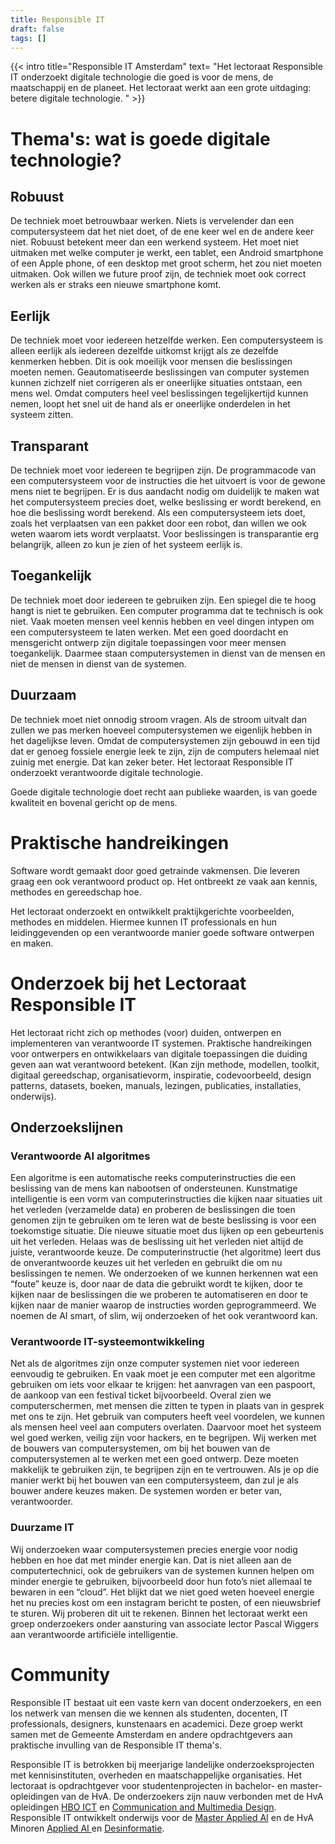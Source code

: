 ```yaml
---
title: Responsible IT
draft: false
tags: []
---
```


{{< intro title="Responsible IT Amsterdam" text= "Het lectoraat Responsible IT onderzoekt digitale technologie die goed is voor de mens, de maatschappij en de planeet. Het lectoraat werkt aan een grote uitdaging: betere digitale technologie. " >}}
                                                 




# Thema's: wat is goede digitale technologie?
## Robuust 
De techniek moet betrouwbaar werken. Niets is vervelender dan een computersysteem dat het niet doet, of de ene keer wel en de andere keer niet. Robuust betekent meer dan een werkend systeem. Het moet niet uitmaken met welke computer je werkt, een tablet, een Android smartphone of een Apple phone, of een desktop met groot scherm, het zou niet moeten uitmaken. Ook willen we future proof zijn, de techniek moet ook correct werken als er straks een nieuwe smartphone komt. 
## Eerlijk
De techniek moet voor iedereen hetzelfde werken. Een computersysteem is alleen eerlijk als iedereen dezelfde uitkomst krijgt als ze dezelfde kenmerken hebben. Dit is ook moeilijk voor mensen die beslissingen moeten nemen. Geautomatiseerde beslissingen van computer systemen kunnen zichzelf niet corrigeren als er oneerlijke situaties ontstaan, een mens wel. Omdat computers heel veel beslissingen tegelijkertijd kunnen nemen, loopt het snel uit de hand als er oneerlijke onderdelen in het systeem zitten. 
## Transparant
De techniek moet voor iedereen te begrijpen zijn.  De programmacode van een computersysteem voor de instructies die het uitvoert is voor de gewone mens niet te begrijpen. Er is dus aandacht nodig om duidelijk te maken wat het computersysteem precies doet, welke beslissing er wordt berekend, en hoe die beslissing wordt berekend. Als een computersysteem iets doet, zoals het verplaatsen van een pakket door een robot, dan willen we ook weten waarom iets wordt verplaatst. 
Voor beslissingen is transparantie erg belangrijk, alleen zo kun je zien of het systeem eerlijk is.
## Toegankelijk
De techniek moet door iedereen te gebruiken zijn. Een spiegel die te hoog hangt is niet te gebruiken. Een computer programma dat te technisch is ook niet. Vaak moeten mensen veel kennis hebben en veel dingen intypen om een computersysteem te laten werken. Met een goed doordacht en mensgericht ontwerp zijn digitale toepassingen voor meer mensen toegankelijk. Daarmee staan computersystemen in dienst van de mensen en niet de mensen in dienst van de systemen.
## Duurzaam
De techniek moet niet onnodig stroom vragen. Als de stroom uitvalt dan zullen we pas merken hoeveel computersystemen we eigenlijk hebben in het dagelijkse leven. Omdat de computersystemen zijn gebouwd in een tijd dat er genoeg fossiele energie leek te zijn, zijn de computers helemaal niet zuinig met energie. Dat kan zeker beter. 
Het lectoraat Responsible IT onderzoekt verantwoorde digitale technologie.

Goede digitale technologie doet recht aan publieke waarden, is van goede kwaliteit en bovenal gericht op de mens.

# Praktische handreikingen

Software wordt gemaakt door goed getrainde vakmensen. Die leveren graag een ook verantwoord product op. Het ontbreekt ze vaak aan kennis, methodes en gereedschap hoe.

Het lectoraat onderzoekt en ontwikkelt praktijkgerichte voorbeelden, methodes en middelen. Hiermee kunnen IT professionals en hun leidinggevenden op een verantwoorde manier goede software ontwerpen en maken.

# Onderzoek bij het Lectoraat Responsible IT
Het lectoraat richt zich op methodes (voor) duiden, ontwerpen en implementeren van verantwoorde IT systemen. Praktische handreikingen voor ontwerpers en ontwikkelaars van digitale toepassingen die duiding geven aan wat verantwoord betekent.
(Kan zijn methode, modellen, toolkit, digitaal gereedschap, organisatievorm, inspiratie, codevoorbeeld, design patterns, datasets, boeken, manuals, lezingen, publicaties, installaties, onderwijs).

## Onderzoekslijnen
### Verantwoorde AI algoritmes 
Een algoritme is een automatische reeks computerinstructies die een beslissing van de mens kan nabootsen of ondersteunen. Kunstmatige intelligentie is een vorm van computerinstructies die kijken naar situaties uit het verleden (verzamelde data) en proberen de beslissingen die toen genomen zijn te gebruiken om te leren wat de beste beslissing is voor een toekomstige situatie. Die nieuwe situatie moet dus lijken op een gebeurtenis uit het verleden. Helaas was de beslissing uit het verleden niet altijd de juiste,  verantwoorde keuze. De computerinstructie (het algoritme) leert dus de onverantwoorde keuzes uit het verleden en gebruikt die om nu beslissingen te nemen. We onderzoeken of we kunnen herkennen wat een “foute” keuze is, door naar de data die gebruikt wordt te kijken, door te kijken naar de beslissingen die we proberen te automatiseren en door te kijken naar de manier waarop de instructies worden geprogrammeerd. We noemen de AI smart, of slim, wij onderzoeken of het ook verantwoord kan.
### Verantwoorde IT-systeemontwikkeling 
Net als de algoritmes zijn onze computer systemen niet voor iedereen eenvoudig te gebruiken. En vaak moet je een computer met een algoritme gebruiken om iets voor elkaar te krijgen: het aanvragen van een paspoort, de aankoop van een festival ticket bijvoorbeeld. Overal zien we computerschermen, met mensen die zitten te typen in plaats van in gesprek met ons te zijn. Het gebruik van computers heeft veel voordelen, we kunnen als mensen heel veel aan computers overlaten. Daarvoor moet het systeem wel goed werken, veilig zijn voor hackers, en te begrijpen. Wij werken met de bouwers van computersystemen, om bij het bouwen van de computersystemen al te werken met een goed ontwerp. Deze moeten makkelijk te gebruiken zijn, te begrijpen zijn en te vertrouwen. Als je op die manier werkt bij het bouwen van een computersysteem, dan zul je als bouwer andere keuzes maken. De systemen worden er beter van, verantwoorder.
### Duurzame IT 
Wij onderzoeken waar computersystemen precies energie voor nodig hebben en hoe dat met minder energie kan. Dat is niet alleen aan de computertechnici, ook de gebruikers van de systemen kunnen helpen om minder energie te gebruiken, bijvoorbeeld door hun foto’s niet allemaal te bewaren in een “cloud”. Het blijkt dat we niet goed weten hoeveel energie het nu precies kost om een instagram bericht te posten, of een nieuwsbrief te sturen. Wij proberen dit uit te rekenen. 
Binnen het lectoraat werkt een groep onderzoekers onder aansturing van associate lector Pascal Wiggers aan verantwoorde artificiële intelligentie.

# Community
Responsible IT bestaat uit een vaste kern van docent onderzoekers, en een los netwerk van mensen die we kennen als studenten, docenten, IT professionals, designers, kunstenaars en academici. Deze groep werkt samen met de Gemeente Amsterdam en andere opdrachtgevers aan praktische invulling van de Responsible IT thema's. 

Responsible IT is betrokken bij meerjarige landelijke onderzoeksprojecten met kennisinstituten, overheden en maatschappelijke organisaties.
Het lectoraat is opdrachtgever voor studentenprojecten in bachelor- en master-opleidingen van de HvA. De onderzoekers zijn nauw verbonden met de HvA opleidingen [HBO ICT]() en [Communication and Multimedia Design](). Responsible IT ontwikkelt onderwijs voor de [Master Applied AI]() en de HvA Minoren [Applied AI ]()en [Desinformatie]().






